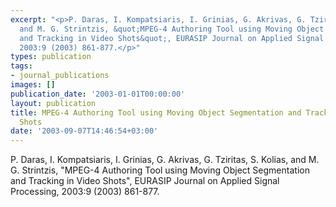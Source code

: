 ```yaml
---
excerpt: "<p>P. Daras, I. Kompatsiaris, I. Grinias, G. Akrivas, G. Tziritas, S. Kolias,
  and M. G. Strintzis, &quot;MPEG-4 Authoring Tool using Moving Object Segmentation
  and Tracking in Video Shots&quot;, EURASIP Journal on Applied Signal Processing,
  2003:9 (2003) 861-877.</p>"
types: publication
tags:
- journal_publications
images: []
publication_date: '2003-01-01T00:00:00'
layout: publication
title: MPEG-4 Authoring Tool using Moving Object Segmentation and Tracking in Video
  Shots
date: '2003-09-07T14:46:54+03:00'
---
```

<p>P. Daras, I. Kompatsiaris, I. Grinias, G. Akrivas, G. Tziritas, S. Kolias, and M. G. Strintzis, &quot;MPEG-4 Authoring Tool using Moving Object Segmentation and Tracking in Video Shots&quot;, EURASIP Journal on Applied Signal Processing, 2003:9 (2003) 861-877.</p>
